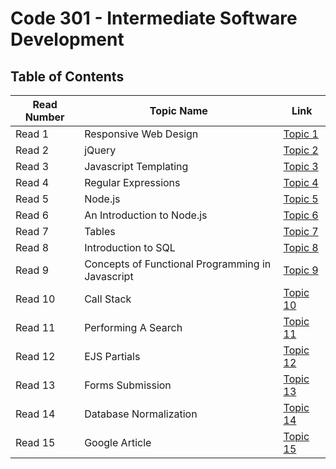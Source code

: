 # Code 301 - Intermediate Software Development

## Table of Contents
Read Number | Topic Name | Link
----------- | ---------- | ----
Read 1 | Responsive Web Design | [Topic 1](https://aseel-banna.github.io/code-301-reading-notes/read1)
Read 2 | jQuery | [Topic 2](https://aseel-banna.github.io/code-301-reading-notes/read2)
Read 3 | Javascript Templating | [Topic 3](https://aseel-banna.github.io/code-301-reading-notes/read3)
Read 4 | Regular Expressions| [Topic 4](https://aseel-banna.github.io/code-301-reading-notes/responsive)
Read 5 | Node.js | [Topic 5](https://aseel-banna.github.io/code-301-reading-notes/node)
Read 6 | An Introduction to Node.js | [Topic 6](https://aseel-banna.github.io/code-301-reading-notes/node2)
Read 7 | Tables | [Topic 7](https://aseel-banna.github.io/code-301-reading-notes/reset)
Read 8 | Introduction to SQL | [Topic 8](https://aseel-banna.github.io/code-301-reading-notes/sql)
Read 9 | Concepts of Functional Programming in Javascript | [Topic 9](https://aseel-banna.github.io/code-301-reading-notes/refactor)
Read 10 | Call Stack | [Topic 10](https://aseel-banna.github.io/code-301-reading-notes/call)
Read 11 | Performing A Search | [Topic 11](https://aseel-banna.github.io/code-301-reading-notes/google-api)
Read 12 | EJS Partials | [Topic 12](https://aseel-banna.github.io/code-301-reading-notes/components)
Read 13 | Forms Submission | [Topic 13](https://aseel-banna.github.io/code-301-reading-notes/forms)
Read 14 | Database Normalization | [Topic 14](https://aseel-banna.github.io/code-301-reading-notes/dataNormal)
Read 15 | Google Article | [Topic 15](https://aseel-banna.github.io/code-301-reading-notes/read15)
